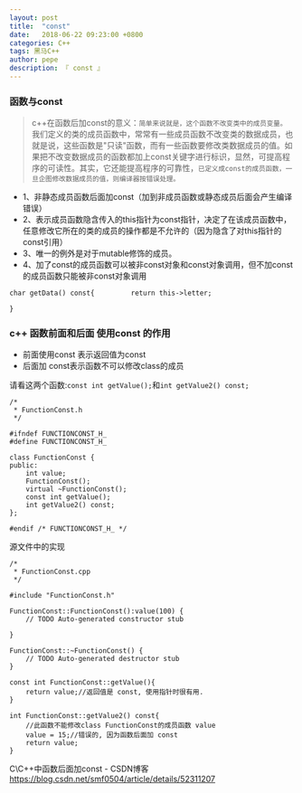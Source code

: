 ```yaml
---
layout: post
title:  "const"
date:   2018-06-22 09:23:00 +0800
categories: C++
tags: 黑马C++
author: pepe
description: 『 const 』
---
```


### 函数与const

> c++在函数后加const的意义：`简单来说就是，这个函数不改变类中的成员变量。`我们定义的类的成员函数中，常常有一些成员函数不改变类的数据成员，也就是说，这些函数是"只读"函数，而有一些函数要修改类数据成员的值。如果把不改变数据成员的函数都加上const关键字进行标识，显然，可提高程序的可读性。其实，它还能提高程序的可靠性，`已定义成const的成员函数，一旦企图修改数据成员的值，则编译器按错误处理。`
    
    
* 1、非静态成员函数后面加const（加到非成员函数或静态成员后面会产生编译错误） 
* 2、表示成员函数隐含传入的this指针为const指针，决定了在该成员函数中，   任意修改它所在的类的成员的操作都是不允许的（因为隐含了对this指针的const引用）
* 3、唯一的例外是对于mutable修饰的成员。     
* 4、加了const的成员函数可以被非const对象和const对象调用，但不加const的成员函数只能被非const对象调用
```
char getData() const{         return this->letter;

}
``` 
    
### **c++ 函数前面和后面 使用const 的作用**

* 前面使用const 表示返回值为const
* 后面加 const表示函数不可以修改class的成员  
    
    
请看这两个函数:`const int getValue();`和`int getValue2() const;`

```
/*
 * FunctionConst.h
 */

#ifndef FUNCTIONCONST_H_
#define FUNCTIONCONST_H_

class FunctionConst {
public:
    int value;
    FunctionConst();
    virtual ~FunctionConst();
    const int getValue();
    int getValue2() const;
};

#endif /* FUNCTIONCONST_H_ */
```

源文件中的实现
```
/*
 * FunctionConst.cpp 
 */

#include "FunctionConst.h"

FunctionConst::FunctionConst():value(100) {
    // TODO Auto-generated constructor stub

}

FunctionConst::~FunctionConst() {
    // TODO Auto-generated destructor stub
}

const int FunctionConst::getValue(){
    return value;//返回值是 const, 使用指针时很有用.
}

int FunctionConst::getValue2() const{
    //此函数不能修改class FunctionConst的成员函数 value
    value = 15;//错误的, 因为函数后面加 const
    return value;
}   
```    
    
    
    
C\C++中函数后面加const - CSDN博客
https://blog.csdn.net/smf0504/article/details/52311207  
    
    
    
    
    
    
    
    
    
    
    
    
    
    
    
    
    
    
    
    
    
    
    
    
    
    
    
    
    
    
    
    
    
    
    
    
    
    
    
    
    
    
    
    
    
    
    
    
    
    
    
    
    
    
    
    
    
    
    
    
    
    
    
    
    
    
    
    
    
    
    
    
    
    
    
    
    
    
    
    
    
    
    
    
    
    
    












